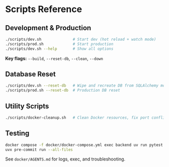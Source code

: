 # Scripts Reference

## Development & Production

```bash
./scripts/dev.sh              # Start dev (hot reload + watch mode)
./scripts/prod.sh             # Start production
./scripts/dev.sh --help       # Show all options
```

**Key flags:** `--build`, `--reset-db`, `--clean`, `--down`

## Database Reset

```bash
./scripts/dev.sh --reset-db   # Wipe and recreate DB from SQLAlchemy models
./scripts/prod.sh --reset-db  # Production DB reset
```

## Utility Scripts

```bash
./scripts/docker-cleanup.sh   # Clean Docker resources, fix port conflicts
```

## Testing

```bash
docker compose -f docker/docker-compose.yml exec backend uv run pytest
uvx pre-commit run --all-files
```

See `docker/AGENTS.md` for logs, exec, and troubleshooting.
